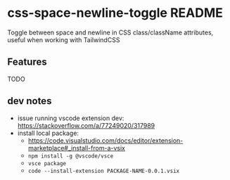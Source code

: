 # css-space-newline-toggle README

Toggle between space and newline in CSS class/className attributes, useful when working with TailwindCSS

## Features

TODO

## dev notes

- issue running vscode extension dev: https://stackoverflow.com/a/77249020/317989
- install local package:
  - https://code.visualstudio.com/docs/editor/extension-marketplace#_install-from-a-vsix
  - `npm install -g @vscode/vsce`
  - `vsce package`
  - `code --install-extension PACKAGE-NAME-0.0.1.vsix`
